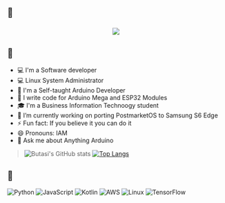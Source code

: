 ## 📖 <h3 align = "center"><img src="https://readme-typing-svg.herokuapp.com?color=%23F7F7F7&size=21&center=true&vCenter=true&width=650&height=100&lines=Hello+There+👋"></h3> 
## 📖

<!--
**butasi/butasi** is a ✨ _special_ ✨ repository because its `README.md` (this file) appears on your GitHub profile.

Here are some ideas to get you started:

- 🔭 I’m currently working on ...
- 🌱 I’m currently learning ...
- 👯 I’m looking to collaborate on ...
- 🤔 I’m looking for help with ...
- 💬 Ask me about ...
- 📫 How to reach me: ...
- 😄 Pronouns: ...
- ⚡ Fun fact: ...
-->

* 💻 I'm a Software developer
* 💻 Linux System Administrator
* 🎨 I'm a Self-taught Arduino Developer
* 📱 I write code for Arduino Mega and ESP32 Modules
* 🎓 I'm a Business Information Technoogy student
* 🔭 I’m currently working on porting PostmarketOS to Samsung S6 Edge
* ⚡ Fun fact: If you believe it you can do it
* 😄 Pronouns: IAM
* 💬 Ask me about Anything Arduino
> ![Butasi's GitHub stats](https://github-readme-stats.vercel.app/api?username=butasi&show_icons=true&theme=radical)
> [![Top Langs](https://github-readme-stats.vercel.app/api/top-langs/?username=butasi&theme=radical)](https://github.com/anuraghazra/github-readme-stats)
## 📖
![Python](https://img.shields.io/badge/-Python-000?&logo=Python)
![JavaScript](https://img.shields.io/badge/-JavaScript-000?&logo=JavaScript)
![Kotlin](https://img.shields.io/badge/-Solidity-000?&logo=solidity)
![AWS](https://img.shields.io/badge/-AWS-000?&logo=Amazon-AWS&logoColor=F90)
![Linux](https://img.shields.io/badge/-Linux-000?&logo=ubuntu)
![TensorFlow](https://img.shields.io/badge/-TensorFlow-000?&logo=TensorFlow)

